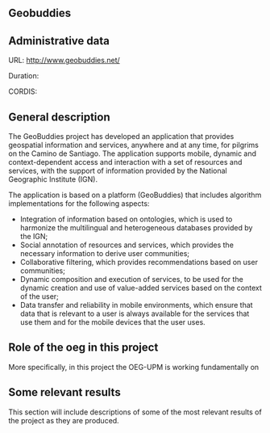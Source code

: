 ## Geobuddies

## Administrative data
URL: http://www.geobuddies.net/

Duration: 

CORDIS: 

## General description

The GeoBuddies project has developed an application that provides geospatial information and services, anywhere and at any time, for pilgrims on the Camino de Santiago. The application supports mobile, dynamic and context-dependent access and interaction with a set of resources and services, with the support of information provided by the National Geographic Institute (IGN).

The application is based on a platform (GeoBuddies) that includes algorithm implementations for the following aspects:

* Integration of information based on ontologies, which is used to harmonize the multilingual and heterogeneous databases provided by the IGN;
* Social annotation of resources and services, which provides the necessary information to derive user communities;
* Collaborative filtering, which provides recommendations based on user communities;
* Dynamic composition and execution of services, to be used for the dynamic creation and use of value-added services based on the context of the user;
* Data transfer and reliability in mobile environments, which ensure that data that is relevant to a user is always available for the services that use them and for the mobile devices that the user uses.

## Role of the oeg in this project
More specifically, in this project the OEG-UPM is working fundamentally on


## Some relevant results
This section will include descriptions of some of the most relevant results of the project as they are produced.
